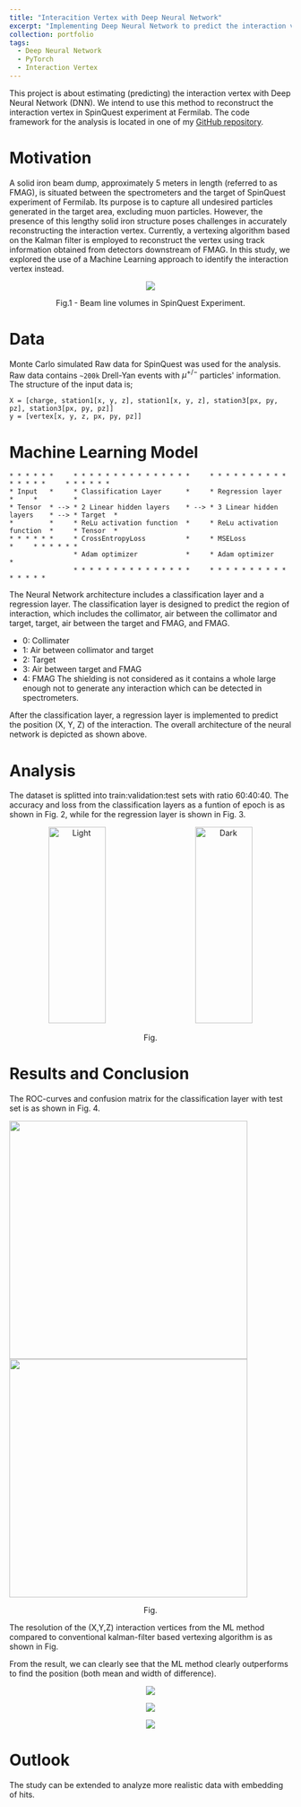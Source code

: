 ```yaml
---
title: "Interacition Vertex with Deep Neural Network"
excerpt: "Implementing Deep Neural Network to predict the interaction vertex of tracks in SpinQuest Experiment"
collection: portfolio
tags:
  - Deep Neural Network
  - PyTorch
  - Interaction Vertex
---
```


This project is about estimating (predicting) the interaction vertex with Deep Neural Network (DNN). We intend to use this method to reconstruct the interaction vertex in SpinQuest experiment at Fermilab. The code framework for the analysis is located in one of my [GitHub repository](https://github.com/abinashpun/DNN_Interaction_Vertex/tree/master).

# Motivation

A solid iron beam dump, approximately 5 meters in length (referred to as FMAG), is situated between the spectrometers and the target of SpinQuest experiment of Fermilab. Its purpose is to capture all undesired particles generated in the target area, excluding muon particles. However, the presence of this lengthy solid iron structure poses challenges in accurately reconstructing the interaction vertex. Currently, a vertexing algorithm based on the Kalman filter is employed to reconstruct the vertex using track information obtained from detectors downstream of FMAG. In this study, we explored the use of a Machine Learning approach to identify the interaction vertex instead.

<p align="center">
<img src="{{ site.url }}{{ site.baseurl }}//portfolio_files/beamline_volumes.png">
<p align = "center">
Fig.1 - Beam line volumes in SpinQuest Experiment.
</p>
</p>

# Data 

Monte Carlo simulated Raw data for SpinQuest was used for the analysis. Raw data contains `~200k` Drell-Yan events with $\mu^{+/-}$ particles' information. The structure of the input data is;

```
X = [charge, station1[x, y, z], station1[x, y, z], station3[px, py, pz], station3[px, py, pz]]
y = [vertex[x, y, z, px, py, pz]]
```

# Machine Learning Model

```
* * * * * *     * * * * * * * * * * * * * * *     * * * * * * * * * * * * * * *     * * * * * *
* Input   *     * Classification Layer      *     * Regression layer          *     *         *
* Tensor  * --> * 2 Linear hidden layers    * --> * 3 Linear hidden layers    * --> * Target  *
*         *     * ReLu activation function  *     * ReLu activation function  *     * Tensor  *
* * * * * *     * CrossEntropyLoss          *     * MSELoss                   *     * * * * * *
                * Adam optimizer            *     * Adam optimizer            *
                * * * * * * * * * * * * * * *     * * * * * * * * * * * * * * *
```

The Neural Network architecture includes a classification layer and a regression layer. The classification layer is designed to predict the region of interaction, which includes the collimator, air between the collimator and target, target, air between the target and FMAG, and FMAG. 
- 0: Collimater
- 1: Air between collimator and target
- 2: Target
- 3: Air between target and FMAG
- 4: FMAG
The shielding is not considered as it contains a whole large enough not to generate any interaction which can be detected in spectrometers.

After the classification layer, a regression layer is implemented to predict the position (X, Y, Z) of the interaction. The overall architecture of the neural network is depicted as shown above.

# Analysis

The dataset is splitted into train:validation:test sets with ratio 60:40:40. The accuracy and loss from the classification layers as a funtion of epoch is as shown in Fig. 2, while for the regression layer is shown in Fig. 3. 

<!-- 
<img src="https://github.com/abinashpun/abinashpun.github.io/blob/master/portfolio_files/cls-loss.png" width="425"/> <img src="https://github.com/abinashpun/abinashpun.github.io/blob/master/portfolio_files/reg-loss.png" width="425"/>  -->

<p align="center">
  <img alt="Light" src="{{ site.url }}{{ site.baseurl }}//portfolio_files/cls-loss.png" width="45%" height="350">
&nbsp; &nbsp; &nbsp; &nbsp;
  <img alt="Dark" src="{{ site.url }}{{ site.baseurl }}//portfolio_files/reg-loss.png" width="45%" height="350">
</p>

<!-- <p float="left">
  <img src="{{ site.url }}{{ site.baseurl }}//portfolio_files/cls-loss.png" width="425"/>
  <img src="{{ site.url }}{{ site.baseurl }}//portfolio_files/reg-loss.png" width="425"/>
</p> -->

<!-- <div style="display:flex">
     <div style="flex:1;padding-right:10px;">
          <img src="{{ site.url }}{{ site.baseurl }}//portfolio_files/cls-loss.png" width="425"/>
     </div>
     <div style="flex:1;padding-left:10px;">
          <img src="{{ site.url }}{{ site.baseurl }}//portfolio_files/reg-loss.png" width="425"/>
     </div>
</div> -->

<p align = "center">
Fig.
</p>



# Results and Conclusion

The ROC-curves and confusion matrix for the classification layer with test set is as shown in Fig. 4.

<!-- 
<img src="{{ site.url }}{{ site.baseurl }}//portfolio_files/roc_curve.png" width="425"/> <img src="{{ site.url }}{{ site.baseurl }}//portfolio_files/cls_cm.png" width="425"/>  -->
<p float="left">
  <img src="{{ site.url }}{{ site.baseurl }}//portfolio_files/roc-curve.png" width="425"/>
  <img src="{{ site.url }}{{ site.baseurl }}//portfolio_files/cls-cm.png" width="425"/>
</p>


<p align = "center">
Fig.
</p>


The resolution of the (X,Y,Z) interaction vertices from the ML method compared to conventional kalman-filter based vertexing algorithm is as shown in Fig.

From the result, we can clearly see that the ML method clearly outperforms to find the position (both mean and width of difference).

<p align="center">
<img src="{{ site.url }}{{ site.baseurl }}//portfolio_files/X - Resolution.png">
</p>

<p align="center">
<img src="{{ site.url }}{{ site.baseurl }}//portfolio_files/Y-Resolution.png">
</p>

<p align="center">
<img src="{{ site.url }}{{ site.baseurl }}//portfolio_files/Z-Resolution.png">
</p>

# Outlook

The study can be extended to analyze more realistic data with embedding of hits. 


